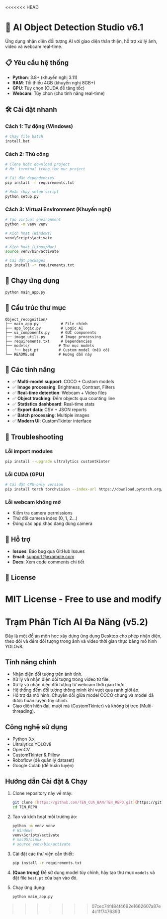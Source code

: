 <<<<<<< HEAD
# 🚀 AI Object Detection Studio v6.1

Ứng dụng nhận diện đối tượng AI với giao diện thân thiện, hỗ trợ xử lý ảnh, video và webcam real-time.

## 📋 Yêu cầu hệ thống

- **Python**: 3.8+ (khuyến nghị 3.11)
- **RAM**: Tối thiểu 4GB (khuyến nghị 8GB+)
- **GPU**: Tùy chọn (CUDA để tăng tốc)
- **Webcam**: Tùy chọn (cho tính năng real-time)

## 🛠️ Cài đặt nhanh

### Cách 1: Tự động (Windows)
```bash
# Chạy file batch
install.bat
```

### Cách 2: Thủ công
```bash
# Clone hoặc download project
# Mở terminal trong thư mục project

# Cài đặt dependencies
pip install -r requirements.txt

# Hoặc chạy setup script
python setup.py
```

### Cách 3: Virtual Environment (Khuyến nghị)
```bash
# Tạo virtual environment
python -m venv venv

# Kích hoạt (Windows)
venv\Scripts\activate

# Kích hoạt (Linux/Mac)
source venv/bin/activate

# Cài đặt packages
pip install -r requirements.txt
```

## 🎯 Chạy ứng dụng

```bash
python main_app.py
```

## 📁 Cấu trúc thư mục

```
Object_recognition/
├── main_app.py          # File chính
├── app_logic.py         # Logic AI
├── ui_components.py     # GUI components
├── image_utils.py       # Image processing
├── requirements.txt     # Dependencies
├── models/             # Thư mục models
│   └── best.pt         # Custom model (nếu có)
└── README.md           # Hướng dẫn này
```

## 🔧 Các tính năng

- ✅ **Multi-model support**: COCO + Custom models
- ✅ **Image processing**: Brightness, Contrast, Filters
- ✅ **Real-time detection**: Webcam + Video files
- ✅ **Object tracking**: Đếm objects qua counting line
- ✅ **Statistics dashboard**: Real-time stats
- ✅ **Export data**: CSV + JSON reports
- ✅ **Batch processing**: Multiple images
- ✅ **Modern UI**: CustomTkinter interface

## 🐛 Troubleshooting

### Lỗi import modules
```bash
pip install --upgrade ultralytics customtkinter
```

### Lỗi CUDA (GPU)
```bash
# Cài đặt CPU-only version
pip install torch torchvision --index-url https://download.pytorch.org/whl/cpu
```

### Lỗi webcam không mở
- Kiểm tra camera permissions
- Thử đổi camera index (0, 1, 2...)
- Đóng các app khác đang dùng camera

## 👥 Hỗ trợ

- **Issues**: Báo bug qua GitHub Issues
- **Email**: support@example.com
- **Docs**: Xem code comments chi tiết

## 📄 License

MIT License - Free to use and modify
=======
# Trạm Phân Tích AI Đa Năng (v5.2)

Đây là một đồ án môn học xây dựng ứng dụng Desktop cho phép nhận diện, theo dõi và đếm đối tượng trong ảnh và video thời gian thực bằng mô hình YOLOv8.

## Tính năng chính
- Nhận diện đối tượng trên ảnh tĩnh.
- Xử lý và nhận diện đối tượng trong video từ file.
- Xử lý và nhận diện đối tượng từ webcam thời gian thực.
- Hệ thống đếm đối tượng thông minh khi vượt qua ranh giới ảo.
- Hỗ trợ đa mô hình: Chuyển đổi giữa model COCO chung và model đã được huấn luyện tùy chỉnh.
- Giao diện hiện đại, mượt mà (CustomTkinter) và không bị treo (Multi-threading).

## Công nghệ sử dụng
- Python 3.x
- Ultralytics YOLOv8
- OpenCV
- CustomTkinter & Pillow
- Roboflow (để quản lý dataset)
- Google Colab (để huấn luyện)

## Hướng dẫn Cài đặt & Chạy
1. Clone repository này về máy:
   ```bash
   git clone [https://github.com/TEN_CUA_BAN/TEN_REPO.git](https://github.com/TEN_CUA_BAN/TEN_REPO.git)
   cd TEN_REPO
   ```
2. Tạo và kích hoạt môi trường ảo:
   ```bash
   python -m venv venv
   # Windows
   venv\Scripts\activate
   # macOS/Linux
   # source venv/bin/activate
   ```
3. Cài đặt các thư viện cần thiết:
   ```bash
   pip install -r requirements.txt
   ```
4. **(Quan trọng)** Để sử dụng model tùy chỉnh, hãy tạo thư mục `models` và đặt file `best.pt` của bạn vào đó.

5. Chạy ứng dụng:
   ```bash
   python main_app.py
   ```
>>>>>>> 07cec74f484f4692e1662607a87e4c11f7476393

